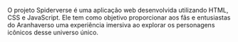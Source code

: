 O projeto Spiderverse é uma aplicação web desenvolvida utilizando HTML, CSS e JavaScript. Ele tem como objetivo proporcionar aos fãs e entusiastas do Aranhaverso uma experiência imersiva ao explorar os personagens icônicos desse universo único.
